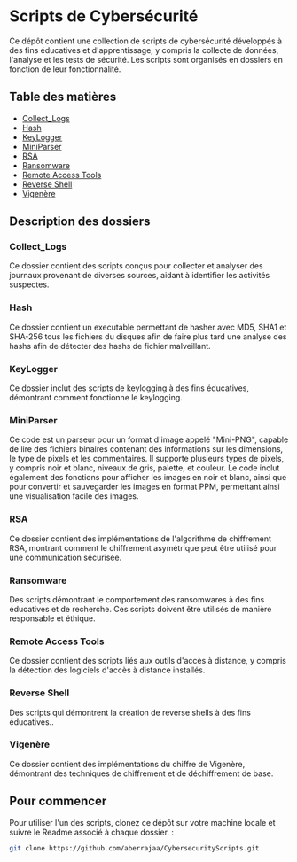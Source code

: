 # Scripts de Cybersécurité

Ce dépôt contient une collection de scripts de cybersécurité développés à des fins éducatives et d'apprentissage, y compris la collecte de données, l'analyse et les tests de sécurité. Les scripts sont organisés en dossiers en fonction de leur fonctionnalité.

## Table des matières

- [Collect_Logs](#collect_logs)
- [Hash](#hash)
- [KeyLogger](#keylogger)
- [MiniParser](#miniparser)
- [RSA](#rsa)
- [Ransomware](#ransomware)
- [Remote Access Tools](#remote-access-tools)
- [Reverse Shell](#reverse-shell)
- [Vigenère](#vigenère)

## Description des dossiers

### Collect_Logs
Ce dossier contient des scripts conçus pour collecter et analyser des journaux provenant de diverses sources, aidant à identifier les activités suspectes.

### Hash
Ce dossier contient un executable permettant de hasher avec MD5, SHA1 et SHA-256 tous les fichiers du disques afin de faire plus tard une analyse des hashs afin de détecter des hashs de fichier malveillant.

### KeyLogger
Ce dossier inclut des scripts de keylogging à des fins éducatives, démontrant comment fonctionne le keylogging.

### MiniParser
Ce code est un parseur pour un format d'image appelé "Mini-PNG", capable de lire des fichiers binaires contenant des informations sur les dimensions, le type de pixels et les commentaires. Il supporte plusieurs types de pixels, y compris noir et blanc, niveaux de gris, palette, et couleur. Le code inclut également des fonctions pour afficher les images en noir et blanc, ainsi que pour convertir et sauvegarder les images en format PPM, permettant ainsi une visualisation facile des images.

### RSA
Ce dossier contient des implémentations de l'algorithme de chiffrement RSA, montrant comment le chiffrement asymétrique peut être utilisé pour une communication sécurisée.

### Ransomware
Des scripts démontrant le comportement des ransomwares à des fins éducatives et de recherche. Ces scripts doivent être utilisés de manière responsable et éthique.

### Remote Access Tools
Ce dossier contient des scripts liés aux outils d'accès à distance, y compris la détection des logiciels d'accès à distance installés.

### Reverse Shell
Des scripts qui démontrent la création de reverse shells à des fins éducatives..

### Vigenère
Ce dossier contient des implémentations du chiffre de Vigenère, démontrant des techniques de chiffrement et de déchiffrement de base.

## Pour commencer

Pour utiliser l'un des scripts, clonez ce dépôt sur votre machine locale et suivre le Readme associé à chaque dossier. :

```bash
git clone https://github.com/aberrajaa/CybersecurityScripts.git


